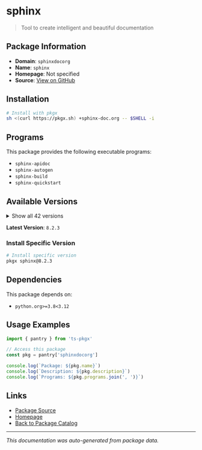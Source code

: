 # sphinx

> Tool to create intelligent and beautiful documentation

## Package Information

- **Domain**: `sphinxdocorg`
- **Name**: `sphinx`
- **Homepage**: Not specified
- **Source**: [View on GitHub](https://github.com/pkgxdev/pantry/tree/main/projects/sphinx-doc.org/package.yml)

## Installation

```bash
# Install with pkgx
sh <(curl https://pkgx.sh) +sphinx-doc.org -- $SHELL -i
```

## Programs

This package provides the following executable programs:

- `sphinx-apidoc`
- `sphinx-autogen`
- `sphinx-build`
- `sphinx-quickstart`

## Available Versions

<details>
<summary>Show all 42 versions</summary>

- `8.2.3`, `8.2.2`, `8.2.1`, `8.2.0`, `8.1.3`
- `8.1.2`, `8.1.1`, `8.1.0`, `8.0.2`, `8.0.1`
- `8.0.0`, `7.4.7`, `7.4.6`, `7.4.5`, `7.4.4`
- `7.4.3`, `7.4.2`, `7.4.1`, `7.4.0`, `7.3.7`
- `7.3.6`, `7.3.5`, `7.3.4`, `7.3.3`, `7.3.2`
- `7.3.1`, `7.3.0`, `7.2.6`, `7.2.5`, `7.2.4`
- `7.2.3`, `7.2.2`, `7.2.1`, `7.2.0`, `7.1.2`
- `7.1.1`, `7.1.0`, `7.0.1`, `7.0.0`, `6.2.1`
- `6.2.0`, `6.1.3`

</details>

**Latest Version**: `8.2.3`

### Install Specific Version

```bash
# Install specific version
pkgx sphinx@8.2.3
```

## Dependencies

This package depends on:

- `python.org>=3.8<3.12`

## Usage Examples

```typescript
import { pantry } from 'ts-pkgx'

// Access this package
const pkg = pantry['sphinxdocorg']

console.log(`Package: ${pkg.name}`)
console.log(`Description: ${pkg.description}`)
console.log(`Programs: ${pkg.programs.join(', ')}`)
```

## Links

- [Package Source](https://github.com/pkgxdev/pantry/tree/main/projects/sphinx-doc.org/package.yml)
- [Homepage](#)
- [Back to Package Catalog](../package-catalog.md)

---

*This documentation was auto-generated from package data.*
